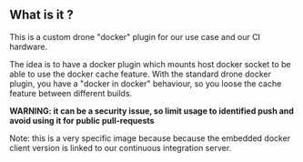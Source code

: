 ## What is it ?

This is a custom drone "docker" plugin for our use case and our CI hardware.

The idea is to have a docker plugin which mounts host docker socket to be able
to use the docker cache feature. With the standard drone docker plugin, you have
a "docker in docker" behaviour, so you loose the cache feature between different builds.

**WARNING: it can be a security issue, so limit usage to identified push and avoid
using it for public pull-requests**

Note: this is a very specific image because because the embedded docker client version is linked to our continuous integration server.
